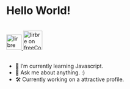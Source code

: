 <h1>Hello World!</h1>

<br>
<a href="https://www.linkedin.com/in/lirbre/">
  <img alt="lirbre on LinkedIn" width="40px" src="https://raw.githubusercontent.com/peterthehan/peterthehan/master/assets/linkedin.svg" />
</a>
<a href="https://www.freecodecamp.org/lirbre">
  <img alt="lirbre on freeCodeCamp" border-radius="5px" width="50px" src="https://user-images.githubusercontent.com/86065449/132469881-d40b312d-f1d4-424b-8d78-a7c041e8b841.png" />
</a>
<br>
<br>

- 🌱 I’m currently learning Javascript.
- 💬 Ask me about anything. :)
- 🛠 Currently working on a attractive profile.
